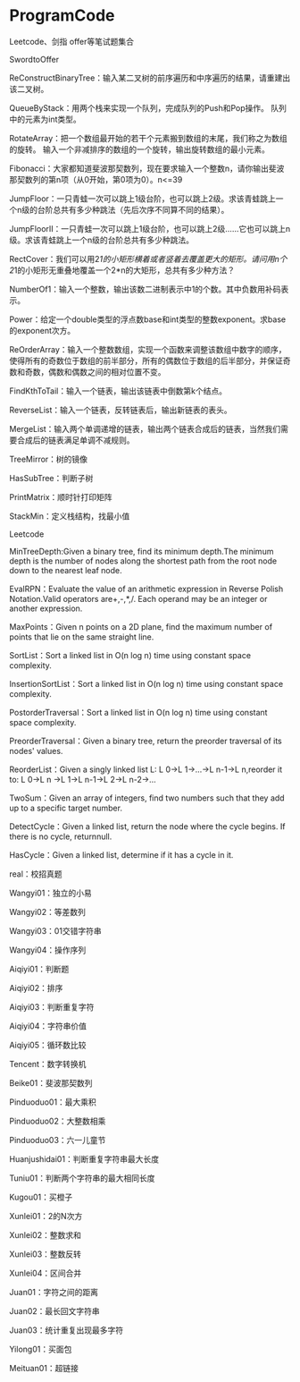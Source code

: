 # ProgramCode
Leetcode、剑指 offer等笔试题集合

SwordtoOffer

ReConstructBinaryTree：输入某二叉树的前序遍历和中序遍历的结果，请重建出该二叉树。

QueueByStack：用两个栈来实现一个队列，完成队列的Push和Pop操作。 队列中的元素为int类型。

RotateArray：把一个数组最开始的若干个元素搬到数组的末尾，我们称之为数组的旋转。 输入一个非减排序的数组的一个旋转，输出旋转数组的最小元素。

Fibonacci：大家都知道斐波那契数列，现在要求输入一个整数n，请你输出斐波那契数列的第n项（从0开始，第0项为0）。n<=39

JumpFloor：一只青蛙一次可以跳上1级台阶，也可以跳上2级。求该青蛙跳上一个n级的台阶总共有多少种跳法（先后次序不同算不同的结果）。

JumpFloorII：一只青蛙一次可以跳上1级台阶，也可以跳上2级……它也可以跳上n级。求该青蛙跳上一个n级的台阶总共有多少种跳法。

RectCover：我们可以用2*1的小矩形横着或者竖着去覆盖更大的矩形。请问用n个2*1的小矩形无重叠地覆盖一个2*n的大矩形，总共有多少种方法？

NumberOf1：输入一个整数，输出该数二进制表示中1的个数。其中负数用补码表示。

Power：给定一个double类型的浮点数base和int类型的整数exponent。求base的exponent次方。

ReOrderArray：输入一个整数数组，实现一个函数来调整该数组中数字的顺序，使得所有的奇数位于数组的前半部分，所有的偶数位于数组的后半部分，并保证奇数和奇数，偶数和偶数之间的相对位置不变。

FindKthToTail：输入一个链表，输出该链表中倒数第k个结点。

ReverseList：输入一个链表，反转链表后，输出新链表的表头。

MergeList：输入两个单调递增的链表，输出两个链表合成后的链表，当然我们需要合成后的链表满足单调不减规则。

TreeMirror：树的镜像

HasSubTree：判断子树

PrintMatrix：顺时针打印矩阵

StackMin：定义栈结构，找最小值

Leetcode

MinTreeDepth:Given a binary tree, find its minimum depth.The minimum depth is the number of nodes along the shortest path from the root node down to the nearest leaf node.

EvalRPN：Evaluate the value of an arithmetic expression in Reverse Polish Notation.Valid operators are+,-,*,/. Each operand may be an integer or another expression.

MaxPoints：Given n points on a 2D plane, find the maximum number of points that lie on the same straight line.

SortList：Sort a linked list in O(n log n) time using constant space complexity.

InsertionSortList：Sort a linked list in O(n log n) time using constant space complexity.

PostorderTraversal：Sort a linked list in O(n log n) time using constant space complexity.

PreorderTraversal：Given a binary tree, return the preorder traversal of its nodes' values.

ReorderList：Given a singly linked list L: L 0→L 1→…→L n-1→L n,reorder it to: L 0→L n →L 1→L n-1→L 2→L n-2→…

TwoSum：Given an array of integers, find two numbers such that they add up to a specific target number.

DetectCycle：Given a linked list, return the node where the cycle begins. If there is no cycle, returnnull.

HasCycle：Given a linked list, determine if it has a cycle in it.


real：校招真题

Wangyi01：独立的小易

Wangyi02：等差数列

Wangyi03：01交错字符串

Wangyi04：操作序列

Aiqiyi01：判断题

Aiqiyi02：排序

Aiqiyi03：判断重复字符

Aiqiyi04：字符串价值

Aiqiyi05：循环数比较

Tencent：数字转换机

Beike01：斐波那契数列

Pinduoduo01：最大乘积

Pinduoduo02：大整数相乘

Pinduoduo03：六一儿童节

Huanjushidai01：判断重复字符串最大长度

Tuniu01：判断两个字符串的最大相同长度

Kugou01：买橙子

Xunlei01：2的N次方

Xunlei02：整数求和

Xunlei03：整数反转

Xunlei04：区间合并

Juan01：字符之间的距离

Juan02：最长回文字符串

Juan03：统计重复出现最多字符

Yilong01：买面包

Meituan01：超链接